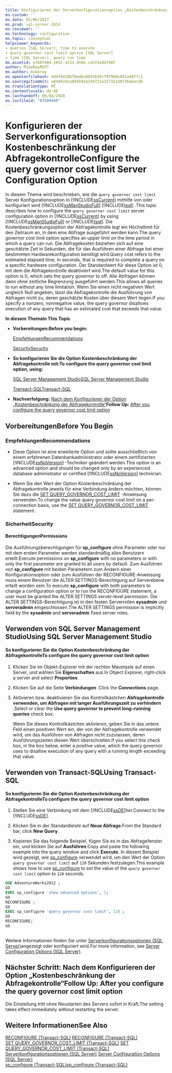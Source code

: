 ```yaml
---
title: Konfigurieren der Serverkonfigurationsoption „Kostenbeschränkung der Abfragekontrolle“ | Microsoft-Dokumentation
ms.custom: ''
ms.date: 03/06/2017
ms.prod: sql-server-2014
ms.reviewer: ''
ms.technology: configuration
ms.topic: conceptual
helpviewer_keywords:
- queries [SQL Server], time to execute
- query governor cost limit option [SQL Server]
- time [SQL Server], query run time
ms.assetid: e7b8f084-1052-4133-959b-cebf4add790f
author: MikeRayMSFT
ms.author: mikeray
ms.openlocfilehash: 4d4f8420bf8ed8c08d3626c797968c041a40f7c1
ms.sourcegitcommit: ad4d92dce894592a259721a1571b1d8736abacdb
ms.translationtype: MT
ms.contentlocale: de-DE
ms.lasthandoff: 08/04/2020
ms.locfileid: "87609440"
---
```

# <a name="configure-the-query-governor-cost-limit-server-configuration-option"></a><span data-ttu-id="5392f-102">Konfigurieren der Serverkonfigurationsoption Kostenbeschränkung der Abfragekontrolle</span><span class="sxs-lookup"><span data-stu-id="5392f-102">Configure the query governor cost limit Server Configuration Option</span></span>
  <span data-ttu-id="5392f-103">In diesem Thema wird beschrieben, wie die `query governor cost limit` Server Konfigurationsoption in [!INCLUDE[ssCurrent](../../includes/sscurrent-md.md)] mithilfe von oder konfiguriert wird [!INCLUDE[ssManStudioFull](../../includes/ssmanstudiofull-md.md)] [!INCLUDE[tsql](../../includes/tsql-md.md)] .</span><span class="sxs-lookup"><span data-stu-id="5392f-103">This topic describes how to configure the `query governor cost limit` server configuration option in [!INCLUDE[ssCurrent](../../includes/sscurrent-md.md)] by using [!INCLUDE[ssManStudioFull](../../includes/ssmanstudiofull-md.md)] or [!INCLUDE[tsql](../../includes/tsql-md.md)].</span></span> <span data-ttu-id="5392f-104">Die Kostenbeschränkungsoption der Abfragekontrolle legt ein Höchstlimit für den Zeitraum an, in dem eine Abfrage ausgeführt werden kann.</span><span class="sxs-lookup"><span data-stu-id="5392f-104">The query governor cost limit option specifies an upper limit on the time period in which a query can run.</span></span> <span data-ttu-id="5392f-105">Die Abfragekosten beziehen sich auf eine geschätzte Zeit in Sekunden, die für das Ausführen einer Abfrage bei einer bestimmten Hardwarekonfiguration benötigt wird.</span><span class="sxs-lookup"><span data-stu-id="5392f-105">Query cost refers to the estimated elapsed time, in seconds, that is required to complete a query on a specific hardware configuration.</span></span> <span data-ttu-id="5392f-106">Der Standardwert für diese Option ist 0, mit dem die Abfragekontrolle deaktiviert wird.</span><span class="sxs-lookup"><span data-stu-id="5392f-106">The default value for this option is 0, which sets the query governor to off.</span></span> <span data-ttu-id="5392f-107">Alle Abfragen können dann ohne zeitliche Begrenzung ausgeführt werden.</span><span class="sxs-lookup"><span data-stu-id="5392f-107">This allows all queries to run without any time limitation.</span></span> <span data-ttu-id="5392f-108">Wenn Sie einen nicht negativen Wert ungleich Null angeben, lässt die Abfragekontrolle die Ausführung von Abfragen nicht zu, deren geschätzte Kosten über diesem Wert liegen.</span><span class="sxs-lookup"><span data-stu-id="5392f-108">If you specify a nonzero, nonnegative value, the query governor disallows execution of any query that has an estimated cost that exceeds that value.</span></span>  
  
 <span data-ttu-id="5392f-109">**In diesem Thema**</span><span class="sxs-lookup"><span data-stu-id="5392f-109">**In This Topic**</span></span>  
  
-   <span data-ttu-id="5392f-110">**Vorbereitungen:**</span><span class="sxs-lookup"><span data-stu-id="5392f-110">**Before you begin:**</span></span>  
  
     [<span data-ttu-id="5392f-111">Empfehlungen</span><span class="sxs-lookup"><span data-stu-id="5392f-111">Recommendations</span></span>](#Recommendations)  
  
     [<span data-ttu-id="5392f-112">Security</span><span class="sxs-lookup"><span data-stu-id="5392f-112">Security</span></span>](#Security)  
  
-   <span data-ttu-id="5392f-113">**So konfigurieren Sie die Option Kostenbeschränkung der Abfragekontrolle mit:**</span><span class="sxs-lookup"><span data-stu-id="5392f-113">**To configure the query governor cost limit option, using:**</span></span>  
  
     [<span data-ttu-id="5392f-114">SQL Server Management Studio</span><span class="sxs-lookup"><span data-stu-id="5392f-114">SQL Server Management Studio</span></span>](#SSMSProcedure)  
  
     [<span data-ttu-id="5392f-115">Transact-SQL</span><span class="sxs-lookup"><span data-stu-id="5392f-115">Transact-SQL</span></span>](#TsqlProcedure)  
  
-   <span data-ttu-id="5392f-116">**Nachverfolgung:**  [Nach dem Konfigurieren der Option „Kostenbeschränkung der Abfragekontrolle“](#FollowUp)</span><span class="sxs-lookup"><span data-stu-id="5392f-116">**Follow Up:**  [After you configure the query governor cost limit option](#FollowUp)</span></span>  
  
##  <a name="before-you-begin"></a><a name="BeforeYouBegin"></a> <span data-ttu-id="5392f-117">Vorbereitungen</span><span class="sxs-lookup"><span data-stu-id="5392f-117">Before You Begin</span></span>  
  
###  <a name="recommendations"></a><a name="Recommendations"></a> <span data-ttu-id="5392f-118">Empfehlungen</span><span class="sxs-lookup"><span data-stu-id="5392f-118">Recommendations</span></span>  
  
-   <span data-ttu-id="5392f-119">Diese Option ist eine erweiterte Option und sollte ausschließlich von einem erfahrenen Datenbankadministrator oder einem zertifizierten [!INCLUDE[ssNoVersion](../../includes/ssnoversion-md.md)] -Techniker geändert werden.</span><span class="sxs-lookup"><span data-stu-id="5392f-119">This option is an advanced option and should be changed only by an experienced database administrator or certified [!INCLUDE[ssNoVersion](../../includes/ssnoversion-md.md)] technician.</span></span>  
  
-   <span data-ttu-id="5392f-120">Wenn Sie den Wert der Option Kostenbeschränkung der Abfragekontrolle jeweils für eine Verbindung ändern möchten, können Sie dazu die [SET QUERY_GOVERNOR_COST_LIMIT](/sql/t-sql/statements/set-query-governor-cost-limit-transact-sql) -Anweisung verwenden.</span><span class="sxs-lookup"><span data-stu-id="5392f-120">To change the value query governor cost limit on a per-connection basis, use the [SET QUERY_GOVERNOR_COST_LIMIT](/sql/t-sql/statements/set-query-governor-cost-limit-transact-sql) statement.</span></span>  
  
###  <a name="security"></a><a name="Security"></a> <span data-ttu-id="5392f-121">Sicherheit</span><span class="sxs-lookup"><span data-stu-id="5392f-121">Security</span></span>  
  
####  <a name="permissions"></a><a name="Permissions"></a> <span data-ttu-id="5392f-122">Berechtigungen</span><span class="sxs-lookup"><span data-stu-id="5392f-122">Permissions</span></span>  
 <span data-ttu-id="5392f-123">Die Ausführungsberechtigungen für **sp_configure** ohne Parameter oder nur mit dem ersten Parameter werden standardmäßig allen Benutzern erteilt.</span><span class="sxs-lookup"><span data-stu-id="5392f-123">Execute permissions on **sp_configure** with no parameters or with only the first parameter are granted to all users by default.</span></span> <span data-ttu-id="5392f-124">Zum Ausführen von **sp_configure** mit beiden Parametern zum Ändern einer Konfigurationsoption oder zum Ausführen der RECONFIGURE-Anweisung muss einem Benutzer die ALTER SETTINGS-Berechtigung auf Serverebene erteilt worden sein.</span><span class="sxs-lookup"><span data-stu-id="5392f-124">To execute **sp_configure** with both parameters to change a configuration option or to run the RECONFIGURE statement, a user must be granted the ALTER SETTINGS server-level permission.</span></span> <span data-ttu-id="5392f-125">Die ALTER SETTINGS-Berechtigung ist in den festen Serverrollen **sysadmin** und **serveradmin** eingeschlossen.</span><span class="sxs-lookup"><span data-stu-id="5392f-125">The ALTER SETTINGS permission is implicitly held by the **sysadmin** and **serveradmin** fixed server roles.</span></span>  
  
##  <a name="using-sql-server-management-studio"></a><a name="SSMSProcedure"></a> <span data-ttu-id="5392f-126">Verwenden von SQL Server Management Studio</span><span class="sxs-lookup"><span data-stu-id="5392f-126">Using SQL Server Management Studio</span></span>  
  
#### <a name="to-configure-the-query-governor-cost-limit-option"></a><span data-ttu-id="5392f-127">So konfigurieren Sie die Option Kostenbeschränkung der Abfragekontrolle</span><span class="sxs-lookup"><span data-stu-id="5392f-127">To configure the query governor cost limit option</span></span>  
  
1.  <span data-ttu-id="5392f-128">Klicken Sie im Objekt-Explorer mit der rechten Maustaste auf einen Server, und wählen Sie **Eigenschaften** aus.</span><span class="sxs-lookup"><span data-stu-id="5392f-128">In Object Explorer, right-click a server and select **Properties**.</span></span>  
  
2.  <span data-ttu-id="5392f-129">Klicken Sie auf die Seite **Verbindungen** .</span><span class="sxs-lookup"><span data-stu-id="5392f-129">Click the **Connections** page.</span></span>  
  
3.  <span data-ttu-id="5392f-130">Aktivieren bzw. deaktivieren Sie das Kontrollkästchen **Abfragekontrolle verwenden, um Abfragen mit langer Ausführungszeit zu verhindern** .</span><span class="sxs-lookup"><span data-stu-id="5392f-130">Select or clear the **Use query governor to prevent long-running queries** check box.</span></span>  
  
     <span data-ttu-id="5392f-131">Wenn Sie dieses Kontrollkästchen aktivieren, geben Sie in das untere Feld einen positiven Wert ein, der von der Abfragekontrolle verwendet wird, um das Ausführen von Abfragen nicht zuzulassen, deren Ausführungszeiten diesen Wert überschreiten.</span><span class="sxs-lookup"><span data-stu-id="5392f-131">If you select this check box, in the box below, enter a positive value, which the query governor uses to disallow execution of any query with a running length exceeding that value.</span></span>  
  
##  <a name="using-transact-sql"></a><a name="TsqlProcedure"></a> <span data-ttu-id="5392f-132">Verwenden von Transact-SQL</span><span class="sxs-lookup"><span data-stu-id="5392f-132">Using Transact-SQL</span></span>  
  
#### <a name="to-configure-the-query-governor-cost-limit-option"></a><span data-ttu-id="5392f-133">So konfigurieren Sie die Option Kostenbeschränkung der Abfragekontrolle</span><span class="sxs-lookup"><span data-stu-id="5392f-133">To configure the query governor cost limit option</span></span>  
  
1.  <span data-ttu-id="5392f-134">Stellen Sie eine Verbindung mit dem [!INCLUDE[ssDE](../../includes/ssde-md.md)]her.</span><span class="sxs-lookup"><span data-stu-id="5392f-134">Connect to the [!INCLUDE[ssDE](../../includes/ssde-md.md)].</span></span>  
  
2.  <span data-ttu-id="5392f-135">Klicken Sie in der Standardleiste auf **Neue Abfrage**.</span><span class="sxs-lookup"><span data-stu-id="5392f-135">From the Standard bar, click **New Query**.</span></span>  
  
3.  <span data-ttu-id="5392f-136">Kopieren Sie das folgende Beispiel, fügen Sie es in das Abfragefenster ein, und klicken Sie auf **Ausführen**.</span><span class="sxs-lookup"><span data-stu-id="5392f-136">Copy and paste the following example into the query window and click **Execute**.</span></span> <span data-ttu-id="5392f-137">In diesem Beispiel wird gezeigt, wie [sp_configure](/sql/relational-databases/system-stored-procedures/sp-configure-transact-sql) verwendet wird, um den Wert der Option `query governor cost limit` auf `120` Sekunden festzulegen.</span><span class="sxs-lookup"><span data-stu-id="5392f-137">This example shows how to use [sp_configure](/sql/relational-databases/system-stored-procedures/sp-configure-transact-sql) to set the value of the `query governor cost limit` option to `120` seconds.</span></span>  
  
```sql  
USE AdventureWorks2012 ;  
GO  
EXEC sp_configure 'show advanced options', 1;  
GO  
RECONFIGURE ;  
GO  
EXEC sp_configure 'query governor cost limit', 120 ;  
GO  
RECONFIGURE;  
GO  
  
```  
  
 <span data-ttu-id="5392f-138">Weitere Informationen finden Sie unter [Serverkonfigurationsoptionen &#40;SQL Server&#41;](server-configuration-options-sql-server.md)angezeigt oder konfiguriert wird.</span><span class="sxs-lookup"><span data-stu-id="5392f-138">For more information, see [Server Configuration Options &#40;SQL Server&#41;](server-configuration-options-sql-server.md).</span></span>  
  
##  <a name="follow-up-after-you-configure-the-query-governor-cost-limit-option"></a><a name="FollowUp"></a><span data-ttu-id="5392f-139">Nächster Schritt: Nach dem Konfigurieren der Option „Kostenbeschränkung der Abfragekontrolle“</span><span class="sxs-lookup"><span data-stu-id="5392f-139">Follow Up: After you configure the query governor cost limit option</span></span>  
 <span data-ttu-id="5392f-140">Die Einstellung tritt ohne Neustarten des Servers sofort in Kraft.</span><span class="sxs-lookup"><span data-stu-id="5392f-140">The setting takes effect immediately without restarting the server.</span></span>  
  
## <a name="see-also"></a><span data-ttu-id="5392f-141">Weitere Informationen</span><span class="sxs-lookup"><span data-stu-id="5392f-141">See Also</span></span>  
 <span data-ttu-id="5392f-142">[RECONFIGURE &#40;Transact-SQL&#41;](/sql/t-sql/language-elements/reconfigure-transact-sql) </span><span class="sxs-lookup"><span data-stu-id="5392f-142">[RECONFIGURE &#40;Transact-SQL&#41;](/sql/t-sql/language-elements/reconfigure-transact-sql) </span></span>  
 <span data-ttu-id="5392f-143">[SET QUERY_GOVERNOR_COST_LIMIT (Transact-SQL)](/sql/t-sql/statements/set-query-governor-cost-limit-transact-sql) </span><span class="sxs-lookup"><span data-stu-id="5392f-143">[SET QUERY_GOVERNOR_COST_LIMIT &#40;Transact-SQL&#41;](/sql/t-sql/statements/set-query-governor-cost-limit-transact-sql) </span></span>  
 <span data-ttu-id="5392f-144">[Serverkonfigurationsoptionen &#40;SQL Server&#41;](server-configuration-options-sql-server.md) </span><span class="sxs-lookup"><span data-stu-id="5392f-144">[Server Configuration Options &#40;SQL Server&#41;](server-configuration-options-sql-server.md) </span></span>  
 [<span data-ttu-id="5392f-145">sp_configure &#40;Transact-SQL&#41;</span><span class="sxs-lookup"><span data-stu-id="5392f-145">sp_configure &#40;Transact-SQL&#41;</span></span>](/sql/relational-databases/system-stored-procedures/sp-configure-transact-sql)  
  
  
